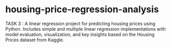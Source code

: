 # housing-price-regression-analysis
TASK 3 : A linear regression project for predicting housing prices using Python. Includes simple and multiple linear regression implementations with model evaluation, visualization, and key insights based on the Housing Prices dataset from Kaggle.
